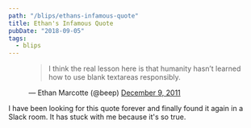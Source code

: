 ```yaml
---
path: "/blips/ethans-infamous-quote"
title: Ethan's Infamous Quote
pubDate: "2018-09-05"
tags:
  - blips
---
```


<figure><blockquote class="twitter-tweet"><p lang="en" dir="ltr">I think the real lesson here is that humanity hasn’t learned how to use blank textareas responsibly.</p></blockquote><figcaption>&mdash; Ethan Marcotte (@beep) <a href="https://twitter.com/beep/status/145252249667506176?ref_src=twsrc%5Etfw">December 9, 2011</a></figcaption></figure><script async src="https://platform.twitter.com/widgets.js" charset="utf-8"></script>

I have been looking for this quote forever and finally found it again in a Slack room. It has stuck with me because it's so true.

